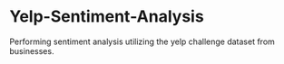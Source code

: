 # Yelp-Sentiment-Analysis
Performing sentiment analysis utilizing the yelp challenge dataset from businesses.

